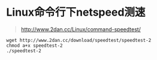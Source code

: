 # Linux命令行下netspeed测速

> http://www.2dan.cc/Linux/command-speedtest/

```
wget http://www.2dan.cc/download/speedtest/speedtest-2
chmod a+x speedtest-2
./speedtest-2
```